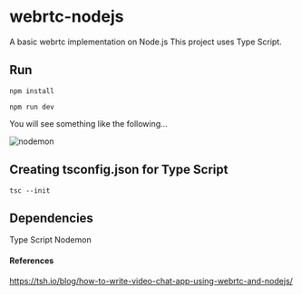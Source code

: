 # webrtc-nodejs
A basic webrtc implementation on Node.js This project uses Type Script.

## Run

```npm install```

```npm run dev```

You will see something like the following...

![nodemon](https://raw.githubusercontent.com/NodeJS-Bots/webrtc-nodejs/master/docs/nodemon.png)

## Creating tsconfig.json for Type Script

```tsc --init```

## Dependencies

Type Script
Nodemon

#### References

https://tsh.io/blog/how-to-write-video-chat-app-using-webrtc-and-nodejs/
